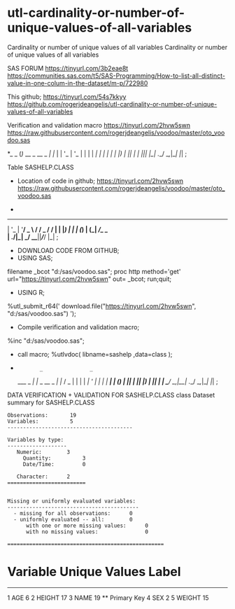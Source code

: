 # utl-cardinality-or-number-of-unique-values-of-all-variables
Cardinality or number of unique values of all variables
Cardinality or number of unique values of all variables

SAS FORUM
https://tinyurl.com/3b2eae8t
https://communities.sas.com/t5/SAS-Programming/How-to-list-all-distinct-value-in-one-colum-in-the-dataset/m-p/722980

This github;
https://tinyurl.com/54s7kkyy
https://github.com/rogerjdeangelis/utl-cardinality-or-number-of-unique-values-of-all-variables

Verification and validation macro
https://tinyurl.com/2hvw5swn
https://raw.githubusercontent.com/rogerjdeangelis/voodoo/master/oto_voodoo.sas

*_                   _
(_)_ __  _ __  _   _| |_
| | '_ \| '_ \| | | | __|
| | | | | |_) | |_| | |_
|_|_| |_| .__/ \__,_|\__|
        |_|
;

Table SASHELP.CLASS

* Location of code in github;
https://tinyurl.com/2hvw5swn
https://raw.githubusercontent.com/rogerjdeangelis/voodoo/master/oto_voodoo.sas

*
 _ __  _ __ ___   ___ ___  ___ ___
| '_ \| '__/ _ \ / __/ _ \/ __/ __|
| |_) | | | (_) | (_|  __/\__ \__ \
| .__/|_|  \___/ \___\___||___/___/
|_|
;

* DOWNLOAD CODE FROM GITHUB;
* USING SAS;

filename _bcot "d:/sas/voodoo.sas";
proc http
   method='get'
   url="https://tinyurl.com/2hvw5swn"
   out= _bcot;
run;quit;

* USING R;

%utl_submit_r64('
download.file("https://tinyurl.com/2hvw5swn", "d:/sas/voodoo.sas")
');

* Compile verification and validation macro;

%inc "d:/sas/voodoo.sas";

* call macro;
%utlvdoc(
   libname=sashelp
  ,data=class
);

*            _               _
  ___  _   _| |_ _ __  _   _| |_
 / _ \| | | | __| '_ \| | | | __|
| (_) | |_| | |_| |_) | |_| | |_
 \___/ \__,_|\__| .__/ \__,_|\__|
                |_|
;

DATA VERIFICATION + VALIDATION FOR SASHELP.CLASS
class
Dataset summary for SASHELP.CLASS

    Observations:       19
    Variables:          5
    ----------------------------------------

    Variables by type:
    -------------------
       Numeric:        3
         Quantity:          3
         Date/Time:         0

       Character:      2
    =========================


    Missing or uniformly evaluated variables:
    ------------------------------------------
      - missing for all observations:      0
      - uniformly evaluated -- all:        0
          with one or more missing values:      0
          with no missing values:               0

    ==================================================


 #     Variable       Unique Values       Label
---    --------       -------------       -----

  1    AGE                       6
  2    HEIGHT                   17
  3    NAME                     19        ** Primary Key
  4    SEX                       2
  5    WEIGHT                   15



